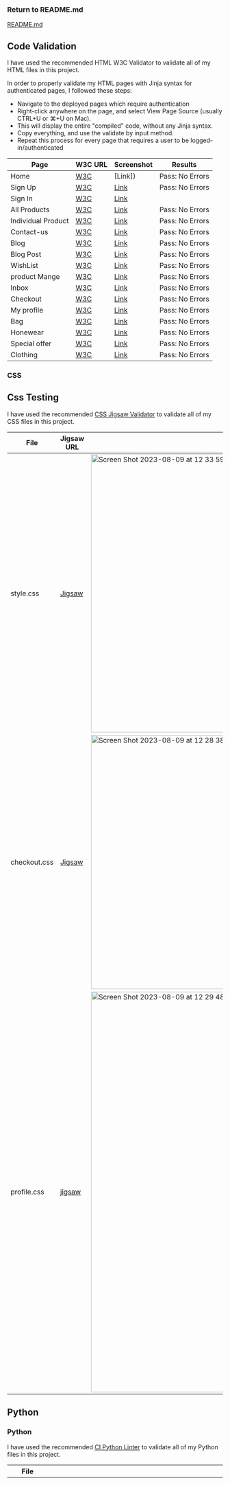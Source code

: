 ### Return to README.md

[README.md](https://github.com/MattyOL/Fresh-Vintage-P5-/blob/main/README.md)
## Code Validation
I have used the recommended HTML W3C Validator to validate all of my HTML files in this project.

In order to properly validate my HTML pages with Jinja syntax for authenticated pages, I followed these steps:

* Navigate to the deployed pages which require authentication
* Right-click anywhere on the page, and select View Page Source (usually CTRL+U or ⌘+U on Mac).
* This will display the entire "compiled" code, without any Jinja syntax.
* Copy everything, and use the validate by input method.
* Repeat this process for every page that requires a user to be logged-in/authenticated

| Page | W3C URL | Screenshot | Results |
| --- | --- | --- | --- |
| Home | [W3C]() | [Link]) | Pass: No Errors |
| Sign Up | [W3C]() | [Link]() | Pass: No Errors |
| Sign In | [W3C]() | [Link]()
| All Products | [W3C]() | [Link]() | Pass: No Errors |
| Individual Product | [W3C]() | [Link]() | Pass: No Errors |
| Contact-us | [W3C]() | [Link]() | Pass: No Errors |
| Blog | [W3C]() | [Link]() | Pass: No Errors |
| Blog Post | [W3C]() | [Link]() | Pass: No Errors |
| WishList | [W3C]() | [Link]() | Pass: No Errors |
| product Mange | [W3C]() | [Link]() | Pass: No Errors |
|Inbox | [W3C]() | [Link]() | Pass: No Errors |
| Checkout | [W3C]() | [Link]() | Pass: No Errors |
| My profile | [W3C]() | [Link]() | Pass: No Errors |
| Bag | [W3C]() | [Link]() | Pass: No Errors |
| Honewear| [W3C]() | [Link]() | Pass: No Errors |
| Special offer | [W3C]() | [Link]() | Pass: No Errors |
|Clothing | [W3C]() | [Link]() | Pass: No Errors |





### CSS

## Css Testing 
I have used the recommended [CSS Jigsaw Validator](https://jigsaw.w3.org/css-validator/) to validate all of my CSS files in this project.

| File | Jigsaw URL | Screenshot | results |
| --- | --- | --- | --- |
| style.css | [Jigsaw](https://jigsaw.w3.org/css-validator/validator) | <img width="648" alt="Screen Shot 2023-08-09 at 12 33 59" src="https://github.com/MattyOL/Fresh-Vintage-P5-/assets/111317260/9d91c4e9-0c7a-4c5f-9b70-83ff75226e3b">| Pass: No Errors |
| checkout.css | [Jigsaw](https://jigsaw.w3.org/css-validator/validator) | <img width="592" alt="Screen Shot 2023-08-09 at 12 28 38" src="https://github.com/MattyOL/Fresh-Vintage-P5-/assets/111317260/3f109b49-225e-42ad-81da-f6b64cfeda94"> | Pass: No Errors |
| profile.css | [jigsaw](https://jigsaw.w3.org/css-validator/validator) | <img width="933" alt="Screen Shot 2023-08-09 at 12 29 48" src="https://github.com/MattyOL/Fresh-Vintage-P5-/assets/111317260/84446c84-3710-4603-8377-9d14a2996537"> | Pass: No Errors |


## Python 
### Python

I have used the recommended [CI Python Linter](https://pep8ci.herokuapp.com/#) to validate all of my Python files in this project.

| File | CI URL | Screenshot | Notes |
| --- | --- | --- | --- |
| Bag context.py | [CI PEP8](https://pep8ci.herokuapp.com/#) | <img width="1143" alt="Screen Shot 2023-08-09 at 12 43 11" src="https://github.com/MattyOL/Fresh-Vintage-P5-/assets/111317260/db95f881-f3e3-474a-b903-ad7ac6f7732c">| Pass: No Errors |
| Bag views | [CI PEP8](https://pep8ci.herokuapp.com/) |<img width="1307" alt="Screen Shot 2023-08-09 at 13 13 55" src="https://github.com/MattyOL/Fresh-Vintage-P5-/assets/111317260/9e3d8618-ceb3-4a1c-af9b-ed4106f420e7">| Pass: No Major errors |
|Bag Url  | [CI PEP8](https://pep8ci.herokuapp.com/) |<img width="1347" alt="Screen Shot 2023-08-09 at 13 17 45" src="https://github.com/MattyOL/Fresh-Vintage-P5-/assets/111317260/adb47809-f8d8-402a-b655-138d1eb3e2fa"> | Pass: No Major errors |
|Bag Models | [CI PEP8](https://pep8ci.herokuapp.com/) | <img width="1313" alt="Screen Shot 2023-08-09 at 13 20 03" src="https://github.com/MattyOL/Fresh-Vintage-P5-/assets/111317260/4ecdcdf4-efa0-4275-925a-4984dfd3c05c">| Pass: No Errors |
|Bag app [CI PEP8](https://pep8ci.herokuapp.com/) | <img width="1261" alt="Screen Shot 2023-08-09 at 13 21 01" src="https://github.com/MattyOL/Fresh-Vintage-P5-/assets/111317260/fb435ffd-9400-4d3c-bfaa-e66fce832929">| Pass: No Errors |
|Blog admin| [CI PEP8](https://pep8ci.herokuapp.com/) | <img width="1291" alt="Screen Shot 2023-08-09 at 13 27 44" src="https://github.com/MattyOL/Fresh-Vintage-P5-/assets/111317260/35154353-9221-4e46-bb76-52d46c30f158">| Pass: No Errors |
|Blog app | [CI PEP8](https://pep8ci.herokuapp.com/) | <img width="1340" alt="Screen Shot 2023-08-09 at 13 28 27" src="https://github.com/MattyOL/Fresh-Vintage-P5-/assets/111317260/8e762ad2-0a4b-4930-ba76-165dd4b24da9">| Pass: No Errors |
|Blog form | [CI PEP8](https://pep8ci.herokuapp.com/) | <img width="1365" alt="Screen Shot 2023-08-09 at 13 29 53" src="https://github.com/MattyOL/Fresh-Vintage-P5-/assets/111317260/7ce8759d-b76d-4fbe-9ee3-aed07556f4ca"> | Pass: No Errors |
|Blog models | [CI PEP8](https://pep8ci.herokuapp.com/) | <img width="1404" alt="Screen Shot 2023-08-09 at 13 31 04" src="https://github.com/MattyOL/Fresh-Vintage-P5-/assets/111317260/68dee233-9553-45c5-8a86-524b36f079bc">| Pass: No Errors |
|Blog urls| [CI PEP8](https://pep8ci.herokuapp.com/) | <img width="1387" alt="Screen Shot 2023-08-09 at 13 33 14" src="https://github.com/MattyOL/Fresh-Vintage-P5-/assets/111317260/d9329bb7-a831-4561-861a-1e915b9574eb">| Pass: No Errors |
|Blog views| [CI PEP8](https://pep8ci.herokuapp.com/) | <img width="1392" alt="Screen Shot 2023-08-09 at 13 35 05" src="https://github.com/MattyOL/Fresh-Vintage-P5-/assets/111317260/65512d7b-e0f5-4516-a428-8c374bf21dc2">| Pass: No Errors |
|Checkout admin | [CI PEP8](https://pep8ci.herokuapp.com/) | <img width="1391" alt="Screen Shot 2023-08-09 at 13 36 21" src="https://github.com/MattyOL/Fresh-Vintage-P5-/assets/111317260/4b331ec4-f0b8-432f-8b1a-9349eb5d6ad7">| Pass: No Errors |
|Checkout app | [CI PEP8](https://pep8ci.herokuapp.com/) | <img width="1402" alt="Screen Shot 2023-08-09 at 13 37 07" src="https://github.com/MattyOL/Fresh-Vintage-P5-/assets/111317260/12e6918d-2ce4-4868-b864-ea80c92b8bde">| Pass: No Errors |
|Checkout forms | [CI PEP8](https://pep8ci.herokuapp.com/) |<img width="1386" alt="Screen Shot 2023-08-09 at 13 38 04" src="https://github.com/MattyOL/Fresh-Vintage-P5-/assets/111317260/d9ab57ae-2993-493c-bcd3-5c73533ab545">| Pass: No Errors |
|Checkout models| [CI PEP8](https://pep8ci.herokuapp.com/) | <img width="1381" alt="Screen Shot 2023-08-09 at 13 42 59" src="https://github.com/MattyOL/Fresh-Vintage-P5-/assets/111317260/a4598696-c10b-4cd6-ae68-8e716e62710c">| Pass: No Errors |
| Checkout signal's | [CI PEP8](https://pep8ci.herokuapp.com/) | <img width="1398" alt="Screen Shot 2023-08-09 at 13 49 40" src="https://github.com/MattyOL/Fresh-Vintage-P5-/assets/111317260/4a9ddff1-c2b5-40a5-a92b-3bc87839f3ec">| Pass: No Errors |
|Checkout url's| [CI PEP8](https://pep8ci.herokuapp.com/) | <img width="1295" alt="Screen Shot 2023-08-09 at 13 51 29" src="https://github.com/MattyOL/Fresh-Vintage-P5-/assets/111317260/ffcfc8f9-d81a-4a9e-b904-d6a6443c834d">| Pass: No Major Errors |
|Checkout view's | [CI PEP8](https://pep8ci.herokuapp.com/) | <img width="1303" alt="Screen Shot 2023-08-09 at 13 53 07" src="https://github.com/MattyOL/Fresh-Vintage-P5-/assets/111317260/527b06e0-82d8-4377-92b3-0e537e47a983">| Pass: No major Errors |
|Contact admin| [CI PEP8](https://pep8ci.herokuapp.com/) | <img width="1354" alt="Screen Shot 2023-08-09 at 14 05 59" src="https://github.com/MattyOL/Fresh-Vintage-P5-/assets/111317260/6f7b604c-5f97-4af4-bbc2-9bdba45b544d">| Pass: No Errors |
| Contact app's| [CI PEP8](https://pep8ci.herokuapp.com/) | <img width="1359" alt="Screen Shot 2023-08-09 at 14 06 41" src="https://github.com/MattyOL/Fresh-Vintage-P5-/assets/111317260/397928f1-22a1-40bd-8702-9211d5f9138f">| Pass: No Errors |
|Contact model's| [CI PEP8](https://pep8ci.herokuapp.com/) |<img width="1307" alt="Screen Shot 2023-08-09 at 14 08 21" src="https://github.com/MattyOL/Fresh-Vintage-P5-/assets/111317260/f104fa34-b0a0-49bc-86b1-3481207e9812">| Pass: No Errors |
|Contact view's| [CI PEP8]() |  | Pass: No Errors |
|Contact url's| [CI PEP8]() |  | Pass: No Errors |
|Fresh url's| [CI PEP8]() |  | Pass: No Errors |
|Home Model's| [CI PEP8]() |  | Pass: No Errors |
|Home url's | [CI PEP8]() |  | Pass: No Errors |
|Home view's| [CI PEP8]() |  | Pass: No Errors |
|Products admin | [CI PEP8]() |  | Pass: No Errors |
|Products model's| [CI PEP8]() |  | Pass: No Errors |
|Products url's | [CI PEP8]() |  | Pass: No Errors |
|Products views's| [CI PEP8]() |  | Pass: No Errors |
|Products form's| [CI PEP8]() |  | Pass: No Errors |
|Products widget's| [CI PEP8]() |  | Pass: No Errors |
|Profile app's| [CI PEP8]() |  | Pass: No Errors |
|Profile form's| [CI PEP8]() |  | Pass: No Errors |
|Profile model's| [CI PEP8]() |  | Pass: No Errors |
|Profile url's| [CI PEP8]() |  | Pass: No Errors |
|Profile views's| [CI PEP8]() |  | Pass: No Errors |
|Wishlist app's| [CI PEP8]() |  | Pass: No Errors |
|Wishlist model's| [CI PEP8]() |  | Pass: No Errors |
|Wishlist url's| [CI PEP8]() |  | Pass: No Errors |
|Wishlist views's| [CI PEP8]() |  | Pass: No Errors |





### JavaScript

I have used the recommended [JShint Validator]() to validate all of my JS files in this project.

| File | Screenshot | Notes |
| --- | --- | --- |
| add_post.html (postloadjs) | ![screenshot]() | Pass: No Errors |
|  (postloadjs) | ![screenshot]() | Pass: No Errors |
|  (postloadjs) | ![screenshot]() | Pass: No Errors |
|  (postloadjs) | ![screenshot]() | Pass: No Errors |
|  (postloadjs) | ![screenshot]() | Pass: No Errors |
|  (postloadjs) | ![screenshot]() | Pass: No Errors |
|  (postloadjs) | ![screenshot]() | Pass: No Errors |
|  (postloadjs) | ![screenshot]() | Pass: No Errors |
|  (postloadjs) | ![screenshot]() | Pass: No Errors |





## tests.py 
I done some test's in the test.py file using the terminal to get results using the 
* python3 manage.py test / command 
 

### Results 

## Manual Testing 
1. * Test: click on Login button.
   * Expected result: taken to login screen.
   * Result: pass.

2. * Test:click on Sign up form.
   * Expected: taken too signup form Create an account.
   * Result: pass.

3. * Test: Home button navbar.
   * Expected: taken to home page.
   * Results: pass.

4. * Test:Click Contact form.
   * Expected:to be brought to page, form filled out, submit.
   * Result: pass.



6. * Test:Search bar searches products.
   * Expected: To be displayed with products.
   * Result: pass.
   
7. * Test: Search invalid entry to display 404 error.
   * Expected: To be brought to 404error feedback.
   * Result: pass.

8. * Test: Go back button on 404page.
   * Expected: to return to home.
   * Result: pass.

9. * Test: Logout.
   * Expected: user to logout.
   * Result: pass.

10. * Test: When user clicks a blog post.
    * Expected: To be brought into the posts info.
    * Results: pass.
11. *

12. * 

13. * 

13. * Test: likes/comments on posts.
    * Expected: The admin has to verify like/comments on post when submitted.
    * Results: pass.

14. * Test: websites name is clickable.
    * Expected: to refresh to home-page.
    * Results: pass.

15. * Test: if contact form gets sent to admin.
    * Expected: admin gets email sent from contact for filled by user. 
    * Results: pass.

16. * Test: User cannot delete a post they didnt create.
    * Expected: To be not aloud to delete a post they did not create. 
    * Results: pass.

17. * Test: When a user is not signed in can they view the contact/wishlist/ form. 
    * Expected: Not to be able to see the contact/add recipe form.
    * Results: pass.
## linter pylint 
I used linter pylint to test the python code.
* No major issues to be found.


## Responsiveness

* I am pleased to inform you that the website you are using is fully responsive, ensuring a seamless user experience across all devices. Whether you access the website from a desktop computer, laptop, tablet, or smartphone, its layout, design, and functionality adapt flawlessly to different screen sizes and resolutions. This responsiveness guarantees that you can enjoy the website's features, navigate effortlessly, and interact with its content efficiently, regardless of the device you choose to use. With a commitment to providing an optimal user experience, the website's responsiveness ensures accessibility and convenience for all visitors, enhancing your satisfaction and usability.

Results = pass fully responsive


## Lighthouse Test's

I've tested my deployed project using the Lighthouse Audit tool to check for any major issues.

### Home page

* Desktop devices

* Mobile devices



### About page

* Desktop devices


* Mobile devices



### Sign up page

* Desktop devices


* Mobile devices


### Login page

* Desktop devices


* Mobile devices


### Contact Form

* Desktop devices


* Mobile devices


### 

* Desktop devices


* Mobile devices


### 404 error page

* Desktop devices


* Mobile devics


### Log out page

* Desktop devices


* Mobile devices


